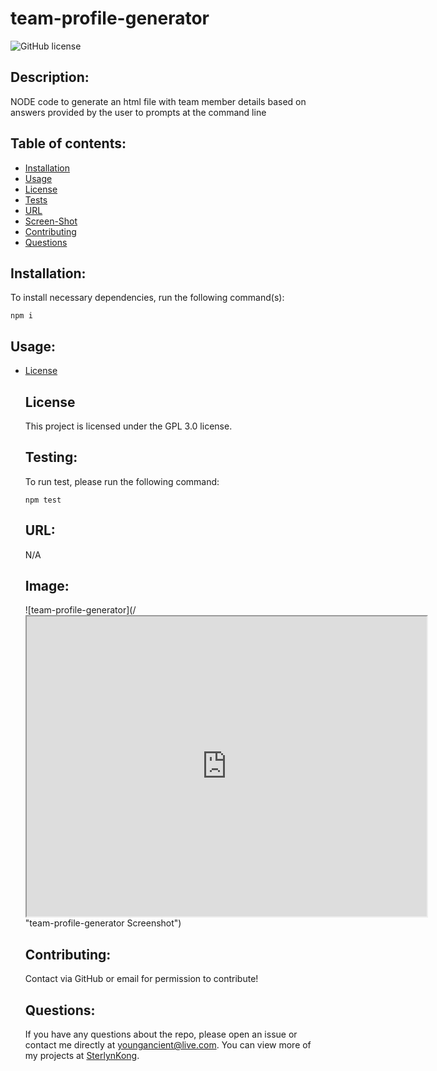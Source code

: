 # team-profile-generator
  ![GitHub license](https://img.shields.io/badge/license-GPL_3.0-blue.svg)

  ## Description:
  NODE code to generate an html file with team member details based on answers provided by the user to prompts at the command line



  ## Table of contents:
  * [Installation](#installation)
  * [Usage](#usage)
  * [License](#license)
  * [Tests](#testing)
  * [URL](#url)
  * [Screen-Shot](#image)
  * [Contributing](#contributing)
  * [Questions](#questions)



  ## Installation:
  To install necessary dependencies, run the following command(s):

  ```
  npm i
  ```


  ## Usage:
  
* [License](#license)



  ## License
  This project is licensed under the GPL 3.0 license.


  ## Testing:
  To run test, please run the following command:

  ```
  npm test
  ```


  ## URL:
  N/A


  ## Image:
  ![team-profile-generator](/<iframe src="https://drive.google.com/file/d/12barqHyaCXw2oS5pVt5gyOcSzMJ69SNy/preview" width="640" height="480"></iframe> "team-profile-generator Screenshot")


  ## Contributing:
  Contact via GitHub or email for permission to contribute!


  ## Questions:
  If you have any questions about the repo, please open an issue or contact me directly at youngancient@live.com. You can view more of my projects at [SterlynKong](https://github.com/SterlynKong).
